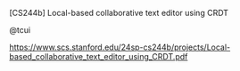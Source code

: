[CS244b] Local-based collaborative text editor using CRDT 

@tcui

https://www.scs.stanford.edu/24sp-cs244b/projects/Local-based_collaborative_text_editor_using_CRDT.pdf